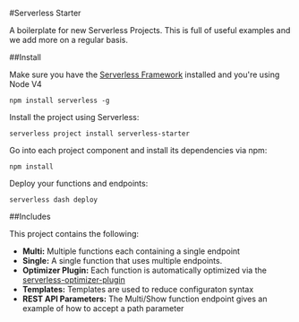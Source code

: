 #Serverless Starter

A boilerplate for new Serverless Projects.  This is full of useful examples and we add more on a regular basis.

##Install

Make sure you have the [Serverless Framework](http://www.serverless.com) installed and you're using Node V4
```
npm install serverless -g
```

Install the project using Serverless:
```
serverless project install serverless-starter
```
Go into each project component and install its dependencies via npm:
```
npm install
```
Deploy your functions and endpoints:
```
serverless dash deploy
```

##Includes

This project contains the following:

* **Multi:** Multiple functions each containing a single endpoint
* **Single:** A single function that uses multiple endpoints.
* **Optimizer Plugin:**  Each function is automatically optimized via the [serverless-optimizer-plugin](https://www.github.com/serverless/serverless-optimizer-plugin)
* **Templates:** Templates are used to reduce configuraton syntax
* **REST API Parameters:** The Multi/Show function endpoint gives an example of how to accept a path parameter
